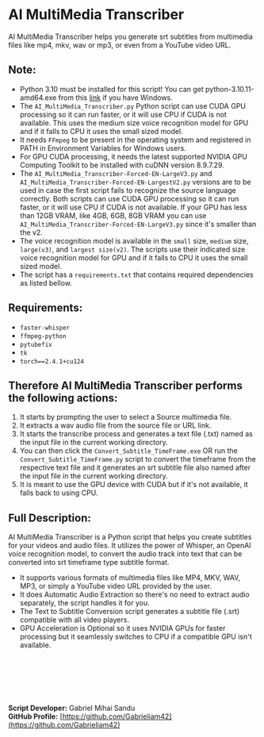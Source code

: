 # AI MultiMedia Transcriber

AI MultiMedia Transcriber helps you generate srt subtitles from multimedia files like mp4, mkv, wav or mp3, or even from a YouTube video URL.

## Note:

- Python 3.10 must be installed for this script! You can get python-3.10.11-amd64.exe from this [link](https://www.python.org/ftp/python/3.10.11/python-3.10.11-amd64.exe) if you have Windows.
- The `AI_MultiMedia_Transcriber.py` Python script can use CUDA GPU processing so it can run faster, or it will use CPU if CUDA is not available. This uses the medium size voice recognition model for GPU and if it falls to CPU it uses the small sized model.
- It needs `FFmpeg` to be present in the operating system and registered in PATH in Environment Variables for Windows users.
- For GPU CUDA processing, it needs the latest supported NVIDIA GPU Computing Toolkit to be installed with cuDNN version 8.9.7.29.
- The `AI_MultiMedia_Transcriber-Forced-EN-LargeV3.py` and `AI_MultiMedia_Transcriber-Forced-EN-LargestV2.py` versions are to be used in case the first script fails to recognize the source language correctly.
  Both scripts can use CUDA GPU processing so it can run faster, or it will use CPU if CUDA is not available. If your GPU has less than 12GB VRAM, like 4GB, 6GB, 8GB VRAM you can use `AI_MultiMedia_Transcriber-Forced-EN-LargeV3.py` since it's smaller than the v2.
- The voice recognition model is available in the `small` size, `medium` size, `large(v3)`, and `largest size(v2)`. The scripts use their indicated size voice recognition model for GPU and if it falls to CPU it uses the small sized model.
- The script has a `requirements.txt` that contains required dependencies as listed bellow.



## Requirements:

- `faster-whisper`
- `ffmpeg-python`
- `pytubefix`
- `tk`
- `torch==2.4.1+cu124`


## Therefore AI MultiMedia Transcriber performs the following actions:

1. It starts by prompting the user to select a Source multimedia file.
2. It extracts a wav audio file from the source file or URL link.
3. It starts the transcribe process and generates a text file (.txt) named as the input file in the current working directory.
4. You can then click the `Convert_Subtitle_TimeFrame.exe` OR run the `Convert_Subtitle_TimeFrame.py` script to convert the timeframe from the respective text file and it generates an srt subtitle file also named after the input file in the current working directory.
5. It is meant to use the GPU device with CUDA but if it's not available, it falls back to using CPU.

## Full Description:

AI MultiMedia Transcriber is a Python script that helps you create subtitles for your videos and audio files. It utilizes the power of Whisper, an OpenAI voice recognition model, to convert the audio track into text that can be converted into srt timeframe type subtitle format.

- It supports various formats of multimedia files like MP4, MKV, WAV, MP3, or simply a YouTube video URL provided by the user.
- It does Automatic Audio Extraction so there's no need to extract audio separately, the script handles it for you.
- The Text to Subtitle Conversion script generates a subtitle file (.srt) compatible with all video players.
- GPU Acceleration is Optional so it uses NVIDIA GPUs for faster processing but it seamlessly switches to CPU if a compatible GPU isn't available.





<br><br>


<br><br>





**Script Developer:** Gabriel Mihai Sandu  
**GitHub Profile:** [https://github.com/Gabrieliam42](https://github.com/Gabrieliam42)
